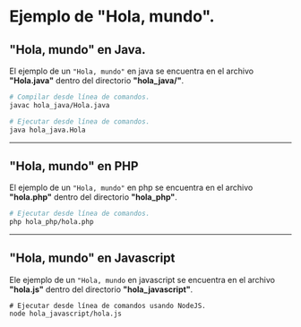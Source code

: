 # Ejemplo de "Hola, mundo".

## "Hola, mundo" en Java.

El ejemplo de un `"Hola, mundo"` en java se encuentra en el archivo **"Hola.java"** dentro del directorio **"hola_java/"**.

```bash
# Compilar desde línea de comandos.
javac hola_java/Hola.java

# Ejecutar desde línea de comandos.
java hola_java.Hola
```

---

## "Hola, mundo" en PHP

El ejemplo de un `"Hola, mundo"` en php se encuentra en el archivo **"hola.php"** dentro del directorio **"hola_php"**.

```bash
# Ejecutar desde línea de comandos.
php hola_php/hola.php
```

---

## "Hola, mundo" en Javascript
Ele ejemplo de un `"Hola, mundo` en javascript se encuentra en el archivo **"hola.js"** dentro del directorio **"hola_javascript"**.

```
# Ejecutar desde línea de comandos usando NodeJS.
node hola_javascript/hola.js
```

